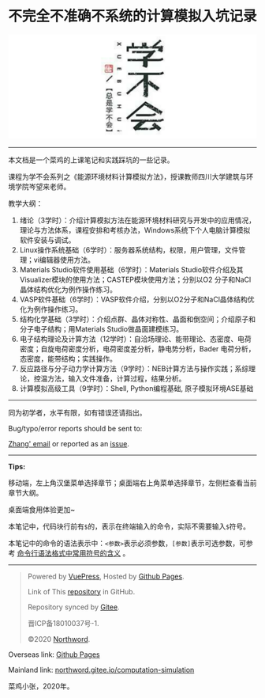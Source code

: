 # 不完全不准确不系统的计算模拟入坑记录



![学不会系列之材料计算](./logo.png)

---

本文档是一个菜鸡的上课笔记和实践踩坑的一些记录。

课程为学不会系列之《能源环境材料计算模拟方法》，授课教师四川大学建筑与环境学院岑望来老师。

教学大纲：

1. 绪论（3学时）：介绍计算模拟方法在能源环境材料研究与开发中的应用情况，理论与方法体系，课程安排和考核办法，Windows系统下个人电脑计算模拟软件安装与调试。
2. Linux操作系统基础（6学时）：服务器系统结构，权限，用户管理，文件管理；vi编辑器使用方法。
3. Materials Studio软件使用基础（6学时）：Materials Studio软件介绍及其Visualizer模块的使用方法；CASTEP模块使用方法；分别以O2 分子和NaCl晶体结构优化为例作操作练习。
4. VASP软件基础（6学时）：VASP软件介绍，分别以O2分子和NaCl晶体结构优化为例作操作练习。
5. 结构化学基础（3学时）：介绍点群、晶体对称性、晶面和倒空间；介绍原子和分子电子结构；用Materials Studio做晶面建模练习。
6. 电子结构理论及计算方法（12学时）：自洽场理论、能带理论、态密度、电荷密度；自旋电荷密度分析，电荷密度差分析，静电势分析，Bader 电荷分析，态密度，能带结构；实践操作。
7. 反应路径与分子动力学计算方法（9学时）：NEB计算方法与操作实践；系综理论，控温方法，输入文件准备，计算过程，结果分析。
8. 计算模拟高级工具（9学时）：Shell, Python编程基础, 原子模拟环境ASE基础

---

同为初学者，水平有限，如有错误还请指出。

Bug/typo/error reports should be sent to:

[Zhang' email](mailto:zhangjianbei@stu.scu.edu.cn) or reported as an [issue](https://github.com/northword/Computation-Simulation/issues).

---

**Tips:** 

移动端，左上角汉堡菜单选择章节；桌面端右上角菜单选择章节，左侧栏查看当前章节大纲。

桌面端食用体验更加~

本笔记中，代码块行前有`$`的，表示在终端输入的命令，实际不需要输入`$`符号。

本笔记中的命令的语法表示中：`<参数>`表示必须参数，`[参数]`表示可选参数，可参考 [命令行语法格式中常用符号的含义](https://www.cnblogs.com/uakora/p/11809501.html) 。

---



> Powered by [VuePress](https://www.gitbook.com/), 	Hosted by [Github Pages](https://pages.github.com/). 	
>
> Link of This [repository](https://github.com/northword/Computation-Simulation) in GitHub. 		
>
> Repository synced by [Gitee](https://gitee.com/northword/Computation-Simulation). 
>
> 晋ICP备18010037号-1. 	
>
> ©2020 [Northword]().  	

Overseas link:  [Github Pages](http://blog.northword.cn/Computation-Simulation) 

Mainland link:  [northword.gitee.io/computation-simulation](http://northword.gitee.io/computation-simulation)

菜鸡小张，2020年。

